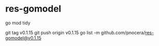 # res-gomodel

go mod tidy

git tag v0.1.15
git push origin v0.1.15
go list -m github.com/pnocera/res-gomodel@v0.1.15
